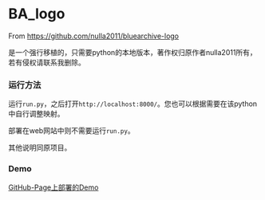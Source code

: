 # BA_logo
From https://github.com/nulla2011/bluearchive-logo

是一个强行移植的，只需要python的本地版本，著作权归原作者nulla2011所有，若有侵权请联系我删除。

### 运行方法
运行`run.py`，之后打开`http://localhost:8000/`。您也可以根据需要在该python中自行调整映射。

部署在web网站中则不需要运行`run.py`。

其他说明同原项目。

### Demo
[GitHub-Page上部署的Demo](https://yujionako.github.io/BA_logo/)
